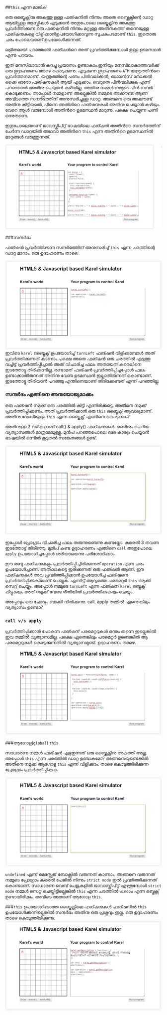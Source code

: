##`this` എന്ന മാജിക്‌

ഒരു ഒബ്ജെക്റ്റിനു അകത്തു ഉള്ള ഫങ്ഷനില്‍ നിന്നും അതെ ഒബ്ജെക്റ്റിന്റെ ഡാറ്റ ആയിട്ടുള്ള ആസ്തികള്‍ എടുക്കാന്‍ അതുപോലെ ഒബ്ജെക്റ്റിനു അകത്തു പ്രവര്‍ത്തിക്കുന്ന ഒരു ഫങ്ഷനില്‍ നിന്നും മറ്റുള്ള അതിനകത്ത് തന്നെയുള്ള ഫങ്ഷനുകളെ വിളിക്കാന്‍ഉപയോഗിക്കാവുന്ന സൂചകപദമാണ്‌ `this`. ഇതൊരു ചരം പോലെയാണ് ഉപയോഗിക്കുന്നത്. 

ലളിതമായി പറഞ്ഞാല്‍ ഫങ്ഷന്‍റെ അത് പ്രവര്‍ത്തിക്കുമ്പോള്‍ ഉള്ള ഉടമസ്ഥന്‍ എന്നു പറയാം. 

ഇത് മനസിലാവാന്‍ കുറച്ചു പ്രയാസം ഉണ്ടാകാം.ഇനിയും മനസിലാകാത്തവര്‍ക്ക് ഒരു ഉദ്ദാഹരണം താഴെ കൊടുക്കുന്നു. എടുക്കുന്ന ഉദ്ദാഹരണം `ATM` യന്ത്രത്തിന്‍റെ പ്രവര്‍ത്തനമാണ്. യന്ത്രത്തിന്റെ പണം പിന്‍വലിക്കല്‍, ബാലന്‍സ് നോക്കല്‍ ഒക്കെ ഓരോ ഫങ്ഷനുകള്‍ ആയി എടുക്കാം. വെറുതെ പിന്‍വലിക്കുക എന്ന് പറഞ്ഞാല്‍ അതിനു ചെയ്യാന്‍ കഴിയില്ല. അതിനു നമ്മള്‍ നമ്മുടെ പിന്‍ നമ്പര്‍ കൊടുക്കണം. അപ്പോള്‍ നമ്മളാണ് അല്ലെങ്കില്‍ നമ്മുടെ അക്കൗണ്ട്‌ ആണ് അവിടത്തെ സന്ദര്‍ഭത്തിന് അനുസരിച്ചുള്ള ഡാറ്റ. അങ്ങനെ ഒരു അക്കൗണ്ട്‌ അതിനു കിട്ടിയാല്‍, പിന്നെ അതിന്‍റെ ഫങ്ഷനുകള്‍ അതിനു ചെയ്യാന്‍ കഴിയും. വേറെ ആള്‍ വരുമ്പോള്‍ അതിന്‍റെ ഉടമസ്ഥന്‍ മാറുന്നു. പക്ഷെ ചെയ്യുന്ന പണി ഒന്നുതന്നെ.

ഇതുപോലെയാണ് ജാവസ്ക്രിപ്റ്റ് ഭാഷയിലെ ഫങ്ഷന്‍ അതിന്‍റെ സന്ദര്‍ഭത്തിന് ചേര്‍ന്ന ഡാറ്റയില്‍ അഥവാ അതിന്‍റെ `this` എന്ന അതിന്‍റെ ഉടമസ്ഥനില്‍ മാറ്റങ്ങള്‍ വരുത്തുന്നത്. 

![this](images/ch08/05/00-thisMixie.PNG)

###സന്ദര്‍ഭം

ഫങ്ഷന്‍ പ്രവര്‍ത്തിക്കുന്ന സന്ദര്‍ഭത്തിന് അനുസരിച്ച് `this` എന്ന ചരത്തിന്റെ ഡാറ്റ മാറാം. ഒരു ഉദാഹരണം താഴെ.

![turnLeft without this](images/ch08/05/01-turnLeftInVar.PNG)
ഇവിടെ `karel` ഒബ്ജെക്റ്റ് ഉപയോഗിച്ച് `turnLeft` ഫങ്ഷന്‍ വിളിക്കുമ്പോള്‍ അത് പ്രവര്‍ത്തിക്കുന്നത് കാണാം.പക്ഷെ അതെ ഫങ്ഷന്‍ ഒരു ചരത്തില്‍ എടുത്തു വച്ചിട്ട് പ്രവര്‍ത്തിപ്പിച്ചാല്‍ അത് വിചാരിച്ച ഫലം അതായത് കരെലിനെ ഇടത്തോട്ടു തിരിക്കുന്നില്ല. രണ്ടാമത് ഫങ്ഷന്‍ പ്രവര്‍ത്തിപ്പിച്ചപ്പോള്‍ ഫലം ഉണ്ടാക്കാതിരുന്നത് അതിനു വേണ്ട ഉടമസ്ഥന്‍ ഇല്ലാതിരുന്നത് കൊണ്ടാണ്. ഇടത്തോട്ടു തിരിയാന്‍ പറഞ്ഞു എന്തിനെയാണ് തിരിക്കേണ്ടത്‌ എന്ന് പറഞ്ഞില്ല.

### സന്ദര്‍ഭം എങ്ങിനെ അനുയോജ്യമാക്കം 

ഒരു ഫങ്ഷന്‍ നമുക്ക് ഒരു ചരത്തില്‍ കിട്ടി എന്നിരിക്കട്ടെ. അതിനെ നമുക്ക് പ്രവര്‍ത്തിപ്പിക്കണം. അത് പ്രവര്‍ത്തിക്കാന്‍ ഒരു `this` ഒബ്ജെക്റ്റ് ആവശ്യമാണ്. അതിനു വേണ്ടിയുള്ള `this` എന്ന ഒബ്ജെക്റ്റ് എങ്ങിനെ കൊടുക്കാം?

അതിനുള്ള 2 വഴികളാണ് call() & apply() ഫങ്ഷനുകള്‍. രണ്ടിനും ചെറിയ വ്യത്യാസങ്ങള്‍ മാത്രമേയുള്ളൂ. മുന്‍പ് പറഞ്ഞപോലെ ഒരേ കാര്യം ചെയ്യാന്‍ ഭാഷയില്‍ ഒന്നില്‍ കൂടുതല്‍ സങ്കേതങ്ങള്‍ ഉണ്ട്.

![സന്ദര്‍ഭം അനുയോജ്യമാക്കല്‍](images/ch08/05/05-karelApplyCall.PNG)

ഇപ്പോള്‍ പ്രോഗ്രാം വിചാരിച്ച ഫലം തരുന്നുണ്ടെന്നു കണ്ടല്ലോ. കരെല്‍ 3 തവണ ഇടത്തോട്ട് തിരിഞ്ഞു. മുന്‍പ് കണ്ട ഉദ്ദാഹരണം എങ്ങിനെ `call` അതുപോലെ `apply` ഉപയോഗിച്ചപ്പോള്‍ ശരിയായെന്നു പരിശോദിക്കാം.

ഈ രണ്ടു ഫങ്ഷനുകളും പ്രവര്‍ത്തിപ്പിച്ചിരിക്കുന്നത് `operation` എന്ന ചരം ഉപയോഗിച്ചാണ്‌. അതിലാകട്ടെ ഇരിക്കുന്നത് ഒരു ഫങ്ഷന്‍ ആണ്. ഈ ഫങ്ഷനുകള്‍ അവ പ്രവര്‍ത്തിപ്പിക്കാന്‍ ഉപയോഗിച്ച ഫങ്ഷനെ പ്രവര്‍ത്തിപ്പിക്കുകയാണ് ചെയ്യുക. എന്നിട്ട് ആദ്യത്തെ പരമെറ്റര്‍ `this` ആക്കി സെറ്റ് ചെയ്യും. അപ്പോള്‍ നമ്മുടെ `turnLeft` എന്ന ഫങ്ഷന് `karel` ഒബ്ജക്റ്റ് കിട്ടുകയും അത് നമുക്ക് വേണ്ട രീതിയില്‍ പ്രവര്‍ത്തിക്കുകയും ചെയ്യും.

അപ്പോഴും ഒരു ചോദ്യം ബാക്കി നില്‍ക്കുന്നു. call, apply തമ്മില്‍ എന്തെങ്കിലും വ്യത്യാസം ഉണ്ടോ?

### `call v/s apply`
പ്രവര്‍ത്തിപ്പിക്കാന്‍ പോകുന്ന ഫങ്ഷന് പരമെറ്ററുകള്‍ ഒന്നും തന്നെ ഇല്ലെങ്കില്‍ ഇവ തമ്മില്‍ വ്യത്യാസമില്ല. പക്ഷെ ഏതെങ്കിലും പരമെറ്റര്‍ ഉണ്ടെങ്കില്‍ ആ പരമെറ്ററുകള്‍ കൊടുക്കുന്നതില്‍ വ്യത്യാസമുണ്ട്. ഉദ്ദാഹരണം താഴെ.
![call v/s apply](images/ch08/05/07-walk.PNG)

###ആഗോള(`global`) `this`

സാധാരണ നമ്മള്‍ ഫങ്ഷന്‍ എഴുതുന്നത് ഒരു ഒബ്ജെക്റ്റിനു അകത്ത് അല്ല. അപ്പോള്‍ `this` എന്ന ചരത്തില്‍ ഡാറ്റ ഉണ്ടാകുമോ? അങ്ങനെയുണ്ടെങ്കില്‍ അതിനെ നമുക്ക് ആഗോള `this` എന്ന് വിളിക്കാം. താഴെ കൊടുത്തിരിക്കുന്ന പ്രോഗ്രാം പ്രവര്‍ത്തിപ്പിക്കുക.

![global this](images/ch08/05/08-globalthis.PNG)

`undefined` എന്ന് മെസ്സേജ് ബോക്സില്‍ വരുന്നത് കാണാം. അങ്ങനെ വരുന്നത് നമ്മുടെ പ്രോഗ്രാം കരെല്‍ പേജില്‍ നിന്നും `strict mode` ഇല്‍ പ്രവര്‍ത്തിക്കുന്നത് കൊണ്ടാണ്. സാധാരണ വെബ്‌ പേജുകളില്‍ ജാവാസ്ക്രിപ്റ്റ് എഴുതുമ്പോള്‍  `strict mode` നമ്മള്‍ സെറ്റ് ചെയ്തിട്ടില്ലെങ്കില്‍ `this` എന്ന ചരത്തില്‍ `window` എന്ന ഒബ്ജക്റ്റ് ഉണ്ടായിരിക്കും. അവിടെ അതാണ് ആഗോള `this`. 

###`this` ഉപയോഗിക്കാത്ത ഒബ്ജെക്റ്റിലെ ഫങ്ഷനുകള്‍
ഫങ്ഷനില്‍ `this` ഉപയോഗിക്കുന്നില്ലെങ്കില്‍ സന്ദര്‍ഭം അതിനു ഒരു പ്രശ്നവും ഇല്ല. ഒരു ഉദ്ദാഹരണം താഴെ കൊടുത്തിരിക്കുന്നു.
![global this](images/ch08/05/10-pureFunction.PNG)